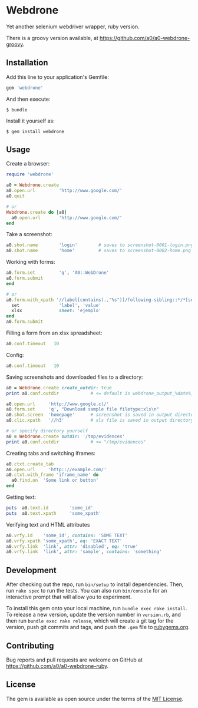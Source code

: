 # Webdrone

Yet another selenium webdriver wrapper, ruby version.

There is a groovy version available, at https://github.com/a0/a0-webdrone-groovy.

## Installation

Add this line to your application's Gemfile:

```ruby
gem 'webdrone'
```

And then execute:

    $ bundle

Install it yourself as:

    $ gem install webdrone

## Usage

Create a browser:

```ruby
require 'webdrone'

a0 = Webdrone.create
a0.open.url         'http://www.google.com/'
a0.quit

# or
Webdrone.create do |a0|
  a0.open.url       'http://www.google.com/'
end
```

Take a screenshot:

```ruby
a0.shot.name        'login'        # saves to screenshot-0001-login.png
a0.shot.name        'home'         # saves to screenshot-0002-home.png
```

Working with forms:

```ruby
a0.form.set         'q', 'A0::WebDrone'
a0.form.submit
end

# or
a0.form.with_xpath '//label[contains(.,"%s")]/following-sibling::*/*[self::input | self::textarea | self::select]' do
  set               'label', 'value'
  xlsx              sheet: 'ejemplo'
end
a0.form.submit
```

Filling a form from an xlsx spreadsheet:
```ruby
a0.conf.timeout   10
```



Config:

```ruby
a0.conf.timeout   10
```

Saving screenshots and downloaded files to a directory:

```ruby
a0 = Webdrone.create create_outdir: true
print a0.conf.outdir            # <= default is webdrone_output_%date%_%time%

a0.open.url     'http://www.google.cl/'
a0.form.set     'q', "Download sample file filetype:xls\n"
a0.shot.screen  'homepage'      # screenshot is saved in output directory
a0.clic.xpath   '//h3'          # xls file is saved in output directory

# or specify directory yourself
a0 = Webdrone.create outdir: '/tmp/evidences'
print a0.conf.outdir            # <= "/tmp/evidences"
```



Creating tabs and switching iframes:

```ruby
a0.ctxt.create_tab
a0.open.url     'http:://example.com/'
a0.ctxt.with_frame 'iframe_name' do 
  a0.find.on  'Some link or button'
end
```

Getting text:

```ruby
puts  a0.text.id        'some_id'
puts  a0.text.xpath     'some_xpath'
```

Verifying text and HTML attributes

```ruby
a0.vrfy.id    'some_id', contains: 'SOME TEXT'
a0.vrfy.xpath 'some_xpath', eq: 'EXACT TEXT'
a0.vrfy.link  'link', attr: 'disabled', eq: 'true'
a0.vrfy.link  'link', attr: 'sample', contains: 'something'
```



## Development

After checking out the repo, run `bin/setup` to install dependencies. Then, run `rake spec` to run the tests. You can also run `bin/console` for an interactive prompt that will allow you to experiment.

To install this gem onto your local machine, run `bundle exec rake install`. To release a new version, update the version number in `version.rb`, and then run `bundle exec rake release`, which will create a git tag for the version, push git commits and tags, and push the `.gem` file to [rubygems.org](https://rubygems.org).

## Contributing

Bug reports and pull requests are welcome on GitHub at https://github.com/a0/a0-webdrone-ruby.


## License

The gem is available as open source under the terms of the [MIT License](http://opensource.org/licenses/MIT).

